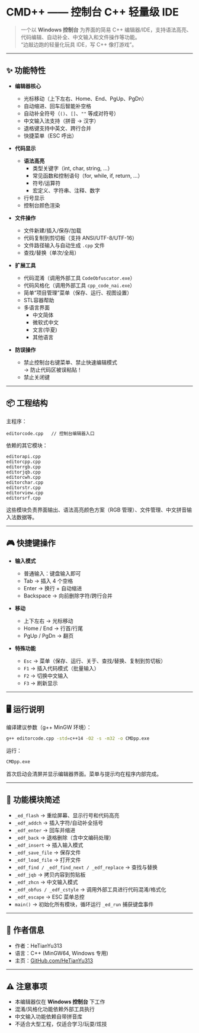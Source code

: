 # CMD++ —— 控制台 C++ 轻量级 IDE

> 一个以 **Windows 控制台** 为界面的简易 C++ 编辑器/IDE，支持语法高亮、代码编辑、自动补全、中文输入和文件操作等功能。  
> “边敲边跑的轻量化玩具 IDE，写 C++ 像打游戏”。

---

## ✨ 功能特性

- **编辑器核心**
  - 光标移动（上下左右、Home、End、PgUp、PgDn）
  - 自动缩进、回车后智能补空格
  - 自动补全符号（`()`、`[]`、`""` 等成对符号）
  - 中文输入法支持（拼音 → 汉字）
  - 退格键支持中英文、跨行合并
  - 快捷菜单（ESC 呼出）

- **代码显示**
  - **语法高亮**
    - 类型关键字（int, char, string, …）
    - 常见函数和控制语句（for, while, if, return, …）
    - 符号/运算符
    - 宏定义、字符串、注释、数字
  - 行号显示
  - 控制台颜色渲染

- **文件操作**
  - 文件新建/插入/保存/加载
  - 代码复制到剪切板（支持 ANSI/UTF-8/UTF-16）
  - 文件路径输入与自动生成 `.cpp` 文件
  - 查找/替换（单次/全局）

- **扩展工具**
  - 代码混淆（调用外部工具 `CodeObfuscator.exe`）
  - 代码风格化（调用外部工具 `cpp_code_nai.exe`）
  - 简单“项目管理”菜单（保存、运行、视图设置）
  - STL容器帮助
  - 多语言界面
    - 中文简体
    - 微软式中文
    - 文言(华夏)
    - 其他语言

- **防误操作**
  - 禁止控制台右键菜单、禁止快速编辑模式  
    → 防止代码区被误粘贴！
  - 禁止关闭键

---

## 📦 工程结构

主程序：  
```
editorcode.cpp   // 控制台编辑器入口
```

依赖的其它模块：  
```
editorapi.cpp
editorcpp.cpp
editorrgb.cpp
editorjqb.cpp
editorcwh.cpp
editorchar.cpp
editorstr.cpp
editorview.cpp
editorsrf.cpp
```

这些模块负责界面输出、语法高亮颜色方案（RGB 管理）、文件管理、中文拼音输入法数据等。

---

## 🎮 快捷键操作

- **输入模式**
  - 普通输入：键盘输入即可
  - Tab → 插入 4 个空格
  - Enter → 换行 + 自动缩进
  - Backspace → 向前删除字符/跨行合并

- **移动**
  - 上下左右 → 光标移动
  - Home / End → 行首/行尾
  - PgUp / PgDn → 翻页

- **特殊功能**
  - `Esc` → 菜单（保存、运行、关于、查找/替换、复制到剪切板）
  - `F1` → 插入代码模式（批量输入）
  - `F2` → 切换中文输入
  - `F3` → 刷新显示

---

## 🖥️ 运行说明

编译建议参数（g++ MinGW 环境）：  
```bash
g++ editorcode.cpp -std=c++14 -O2 -s -m32 -o CMDpp.exe
```

运行：  
```bash
CMDpp.exe
```

首次启动会清屏并显示编辑器界面。菜单与提示均在程序内部完成。  

---

## 📑 功能模块简述

- `_ed_flash` → 重绘屏幕、显示行号和代码高亮
- `_edf_addch` → 插入字符/自动补全括号
- `_edf_enter` → 回车并缩进
- `_edf_back` → 退格删除（含中文编码处理）
- `_edf_insert` → 插入输入模式
- `_edf_save_file` → 保存文件
- `_edf_load_file` → 打开文件
- `_edf_find / _edf_find_next / _edf_replace` → 查找与替换
- `_edf_jqb` → 拷贝内容到剪贴板
- `_edf_zhcn` → 中文输入模式
- `_edf_obfus / _edf_cstyle` → 调用外部工具进行代码混淆/格式化
- `_edf_escape` → ESC 菜单总控
- `main()` → 初始化所有模块，循环运行 `_ed_run` 捕获键盘事件

---

## 🙋 作者信息

- 作者：HeTianYu313  
- 语言：C++ (MinGW64, Windows 专用)  
- 主页：[GitHub.com/HeTianYu313](https://github.com/HeTianYu313)

---

## ⚠️ 注意事项

- 本编辑器仅在 **Windows 控制台** 下工作  
- 混淆/风格化功能依赖外部工具执行  
- 中文输入功能依赖自带拼音库  
- 不适合大型工程，仅适合学习/玩耍/炫技  
